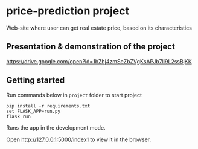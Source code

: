 # price-prediction project
Web-site where user can get real estate price, based on its characteristics

## Presentation & demonstration of the project

https://drive.google.com/open?id=1bZhj4zmSeZbZVgKsAPJb7lI9L2ssBjKK


## Getting started

Run commands below in `project` folder to start project

```
pip install -r requirements.txt
set FLASK_APP=run.py
flask run
```
Runs the app in the development mode.

Open http://127.0.0.1:5000/index1 to view it in the browser.
